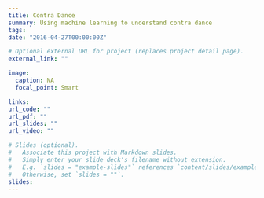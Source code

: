 ```yaml
---
title: Contra Dance
summary: Using machine learning to understand contra dance
tags:
date: "2016-04-27T00:00:00Z"

# Optional external URL for project (replaces project detail page).
external_link: ""

image:
  caption: NA
  focal_point: Smart

links:
url_code: ""
url_pdf: ""
url_slides: ""
url_video: ""

# Slides (optional).
#   Associate this project with Markdown slides.
#   Simply enter your slide deck's filename without extension.
#   E.g. `slides = "example-slides"` references `content/slides/example-slides.md`.
#   Otherwise, set `slides = ""`.
slides:
---
```

